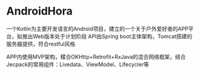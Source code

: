 # AndroidHora

一个Kotlin为主要开发语言的Android项目，建立的一个关于户外爱好者的APP平台，拟推出Web版本处于计划阶段
API由Spring boot主体架构，Tomcat搭建的服务器提供，符合restful风格

APP内使用MVP架构，糅合OKHttp+Retrofit+RxJava的混合网络框架，结合Jecpack的常用组件：Livedata、ViewModel、Lifecycler等

